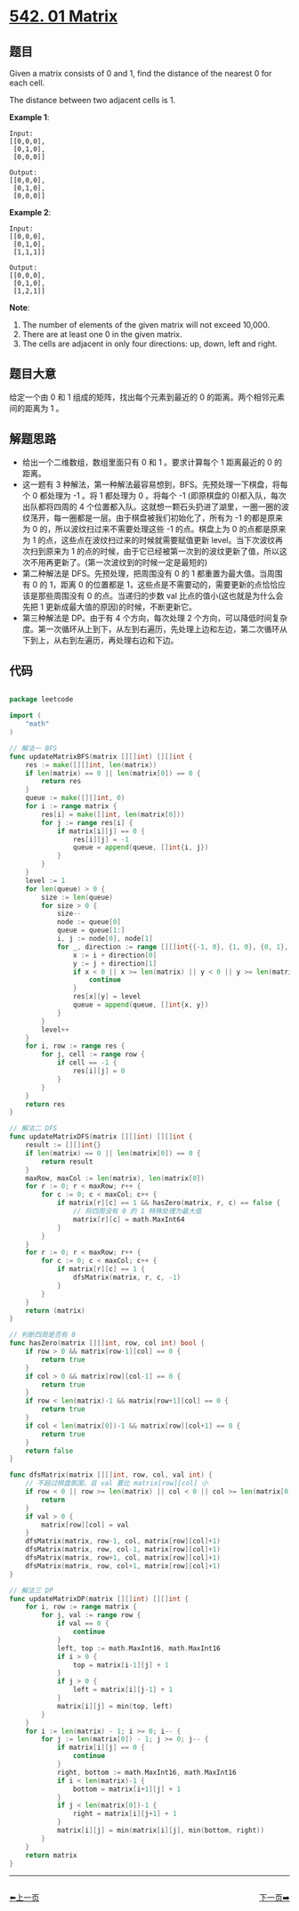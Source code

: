 # [542. 01 Matrix](https://leetcode.com/problems/01-matrix/)


## 题目

Given a matrix consists of 0 and 1, find the distance of the nearest 0 for each cell.

The distance between two adjacent cells is 1.

**Example 1**:

    Input:
    [[0,0,0],
     [0,1,0],
     [0,0,0]]
    
    Output:
    [[0,0,0],
     [0,1,0],
     [0,0,0]]

**Example 2**:

    Input:
    [[0,0,0],
     [0,1,0],
     [1,1,1]]
    
    Output:
    [[0,0,0],
     [0,1,0],
     [1,2,1]]

**Note**:

1. The number of elements of the given matrix will not exceed 10,000.
2. There are at least one 0 in the given matrix.
3. The cells are adjacent in only four directions: up, down, left and right.


## 题目大意

给定一个由 0 和 1 组成的矩阵，找出每个元素到最近的 0 的距离。两个相邻元素间的距离为 1 。


## 解题思路


- 给出一个二维数组，数组里面只有 0 和 1 。要求计算每个 1 距离最近的 0 的距离。
- 这一题有 3 种解法，第一种解法最容易想到，BFS。先预处理一下棋盘，将每个 0 都处理为 -1 。将 1 都处理为 0 。将每个 -1 (即原棋盘的 0)都入队，每次出队都将四周的 4 个位置都入队。这就想一颗石头扔进了湖里，一圈一圈的波纹荡开，每一圈都是一层。由于棋盘被我们初始化了，所有为 -1 的都是原来为 0 的，所以波纹扫过来不需要处理这些 -1 的点。棋盘上为  0 的点都是原来为 1 的点，这些点在波纹扫过来的时候就需要赋值更新 level。当下次波纹再次扫到原来为 1 的点的时候，由于它已经被第一次到的波纹更新了值，所以这次不用再更新了。(第一次波纹到的时候一定是最短的)
- 第二种解法是 DFS。先预处理，把周围没有 0 的 1 都重置为最大值。当周围有 0 的 1，距离 0 的位置都是 1，这些点是不需要动的，需要更新的点恰恰应该是那些周围没有 0 的点。当递归的步数 val 比点的值小(这也就是为什么会先把 1 更新成最大值的原因)的时候，不断更新它。
- 第三种解法是 DP。由于有 4 个方向，每次处理 2 个方向，可以降低时间复杂度。第一次循环从上到下，从左到右遍历，先处理上边和左边，第二次循环从下到上，从右到左遍历，再处理右边和下边。


## 代码

```go

package leetcode

import (
	"math"
)

// 解法一 BFS
func updateMatrixBFS(matrix [][]int) [][]int {
	res := make([][]int, len(matrix))
	if len(matrix) == 0 || len(matrix[0]) == 0 {
		return res
	}
	queue := make([][]int, 0)
	for i := range matrix {
		res[i] = make([]int, len(matrix[0]))
		for j := range res[i] {
			if matrix[i][j] == 0 {
				res[i][j] = -1
				queue = append(queue, []int{i, j})
			}
		}
	}
	level := 1
	for len(queue) > 0 {
		size := len(queue)
		for size > 0 {
			size--
			node := queue[0]
			queue = queue[1:]
			i, j := node[0], node[1]
			for _, direction := range [][]int{{-1, 0}, {1, 0}, {0, 1}, {0, -1}} {
				x := i + direction[0]
				y := j + direction[1]
				if x < 0 || x >= len(matrix) || y < 0 || y >= len(matrix[0]) || res[x][y] < 0 || res[x][y] > 0 {
					continue
				}
				res[x][y] = level
				queue = append(queue, []int{x, y})
			}
		}
		level++
	}
	for i, row := range res {
		for j, cell := range row {
			if cell == -1 {
				res[i][j] = 0
			}
		}
	}
	return res
}

// 解法二 DFS
func updateMatrixDFS(matrix [][]int) [][]int {
	result := [][]int{}
	if len(matrix) == 0 || len(matrix[0]) == 0 {
		return result
	}
	maxRow, maxCol := len(matrix), len(matrix[0])
	for r := 0; r < maxRow; r++ {
		for c := 0; c < maxCol; c++ {
			if matrix[r][c] == 1 && hasZero(matrix, r, c) == false {
				// 将四周没有 0 的 1 特殊处理为最大值
				matrix[r][c] = math.MaxInt64
			}
		}
	}
	for r := 0; r < maxRow; r++ {
		for c := 0; c < maxCol; c++ {
			if matrix[r][c] == 1 {
				dfsMatrix(matrix, r, c, -1)
			}
		}
	}
	return (matrix)
}

// 判断四周是否有 0
func hasZero(matrix [][]int, row, col int) bool {
	if row > 0 && matrix[row-1][col] == 0 {
		return true
	}
	if col > 0 && matrix[row][col-1] == 0 {
		return true
	}
	if row < len(matrix)-1 && matrix[row+1][col] == 0 {
		return true
	}
	if col < len(matrix[0])-1 && matrix[row][col+1] == 0 {
		return true
	}
	return false
}

func dfsMatrix(matrix [][]int, row, col, val int) {
	// 不超过棋盘氛围，且 val 要比 matrix[row][col] 小
	if row < 0 || row >= len(matrix) || col < 0 || col >= len(matrix[0]) || (matrix[row][col] <= val) {
		return
	}
	if val > 0 {
		matrix[row][col] = val
	}
	dfsMatrix(matrix, row-1, col, matrix[row][col]+1)
	dfsMatrix(matrix, row, col-1, matrix[row][col]+1)
	dfsMatrix(matrix, row+1, col, matrix[row][col]+1)
	dfsMatrix(matrix, row, col+1, matrix[row][col]+1)
}

// 解法三 DP
func updateMatrixDP(matrix [][]int) [][]int {
	for i, row := range matrix {
		for j, val := range row {
			if val == 0 {
				continue
			}
			left, top := math.MaxInt16, math.MaxInt16
			if i > 0 {
				top = matrix[i-1][j] + 1
			}
			if j > 0 {
				left = matrix[i][j-1] + 1
			}
			matrix[i][j] = min(top, left)
		}
	}
	for i := len(matrix) - 1; i >= 0; i-- {
		for j := len(matrix[0]) - 1; j >= 0; j-- {
			if matrix[i][j] == 0 {
				continue
			}
			right, bottom := math.MaxInt16, math.MaxInt16
			if i < len(matrix)-1 {
				bottom = matrix[i+1][j] + 1
			}
			if j < len(matrix[0])-1 {
				right = matrix[i][j+1] + 1
			}
			matrix[i][j] = min(matrix[i][j], min(bottom, right))
		}
	}
	return matrix
}

```


----------------------------------------------
<div style="display: flex;justify-content: space-between;align-items: center;">
<p><a href="https://books.halfrost.com/leetcode/ChapterFour/0500~0599/0541.Reverse-String-II/">⬅️上一页</a></p>
<p><a href="https://books.halfrost.com/leetcode/ChapterFour/0500~0599/0547.Number-of-Provinces/">下一页➡️</a></p>
</div>
